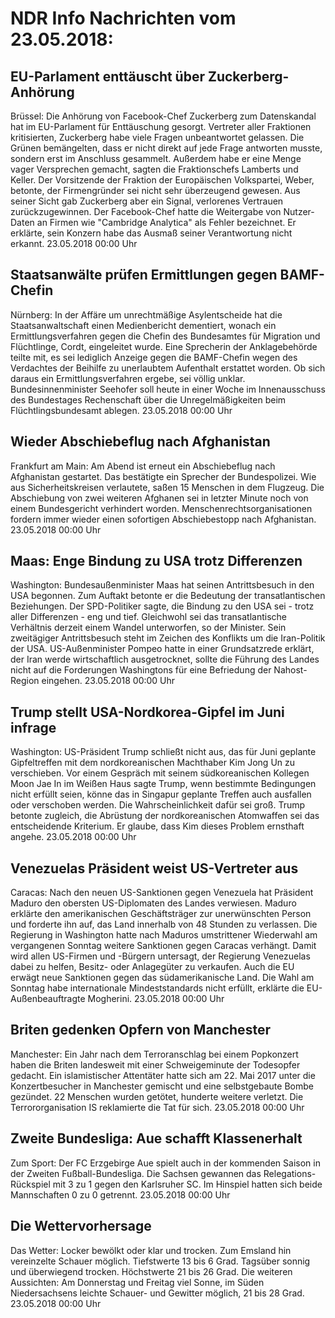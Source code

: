 # NDR Info Nachrichten vom 23.05.2018:


## EU-Parlament enttäuscht über Zuckerberg-Anhörung
Brüssel: Die Anhörung von Facebook-Chef Zuckerberg zum Datenskandal hat im EU-Parlament für Enttäuschung gesorgt. Vertreter aller Fraktionen kritisierten, Zuckerberg habe viele Fragen unbeantwortet gelassen. Die Grünen bemängelten, dass er nicht direkt auf jede Frage antworten musste, sondern erst im Anschluss gesammelt. Außerdem habe er eine Menge vager Versprechen gemacht, sagten die Fraktionschefs Lamberts und Keller. Der Vorsitzende der Fraktion der Europäischen Volkspartei, Weber, betonte, der Firmengründer sei nicht sehr überzeugend gewesen. Aus seiner Sicht gab Zuckerberg aber ein Signal, verlorenes Vertrauen zurückzugewinnen. Der Facebook-Chef hatte die Weitergabe von Nutzer-Daten an Firmen wie "Cambridge Analytica" als Fehler bezeichnet. Er erklärte, sein Konzern habe das Ausmaß seiner Verantwortung nicht erkannt. 23.05.2018 00:00 Uhr 

## Staatsanwälte prüfen Ermittlungen gegen BAMF-Chefin
Nürnberg: In der Affäre um unrechtmäßige Asylentscheide hat die Staatsanwaltschaft einen Medienbericht dementiert, wonach ein Ermittlungsverfahren gegen die Chefin des Bundesamtes für Migration und Flüchtlinge, Cordt, eingeleitet wurde. Eine Sprecherin der Anklagebehörde teilte mit, es sei lediglich Anzeige gegen die BAMF-Chefin wegen des Verdachtes der Beihilfe zu unerlaubtem Aufenthalt erstattet worden. Ob sich daraus ein Ermittlungsverfahren ergebe, sei völlig unklar. Bundesinnenminister Seehofer soll heute in einer Woche im Innenausschuss des Bundestages Rechenschaft über die Unregelmäßigkeiten beim Flüchtlingsbundesamt ablegen. 23.05.2018 00:00 Uhr 

## Wieder Abschiebeflug nach Afghanistan
Frankfurt am Main: Am Abend ist erneut ein Abschiebeflug nach Afghanistan gestartet. Das bestätigte ein Sprecher der Bundespolizei. Wie aus Sicherheitskreisen verlautete, saßen 15 Menschen in dem Flugzeug. Die Abschiebung von zwei weiteren Afghanen sei in letzter Minute noch von einem Bundesgericht verhindert worden. Menschenrechtsorganisationen fordern immer wieder einen sofortigen Abschiebestopp nach Afghanistan. 23.05.2018 00:00 Uhr 

## Maas: Enge Bindung zu USA trotz Differenzen
Washington:				Bundesaußenminister Maas hat seinen Antrittsbesuch in den USA begonnen. Zum Auftakt betonte er die Bedeutung der transatlantischen Beziehungen. Der SPD-Politiker sagte, die Bindung zu den USA sei - trotz aller Differenzen - eng und tief. Gleichwohl sei das transatlantische Verhältnis derzeit einem Wandel unterworfen, so der Minister. Sein zweitägiger Antrittsbesuch steht im Zeichen des Konflikts um die Iran-Politik der USA. US-Außenminister Pompeo hatte in einer Grundsatzrede erklärt, der Iran werde wirtschaftlich ausgetrocknet, sollte die Führung des Landes nicht auf die Forderungen Washingtons für eine Befriedung der Nahost-Region eingehen. 23.05.2018 00:00 Uhr 

## Trump stellt USA-Nordkorea-Gipfel im Juni infrage
Washington: US-Präsident Trump schließt nicht aus, das für Juni geplante Gipfeltreffen mit dem nordkoreanischen Machthaber Kim Jong Un zu verschieben. Vor einem Gespräch mit seinem südkoreanischen Kollegen Moon Jae In im Weißen Haus sagte Trump, wenn bestimmte Bedingungen nicht erfüllt seien, könne das in Singapur geplante Treffen auch ausfallen oder verschoben werden. Die Wahrscheinlichkeit dafür sei groß. Trump betonte zugleich, die Abrüstung der nordkoreanischen Atomwaffen sei das entscheidende Kriterium. Er glaube, dass Kim dieses Problem ernsthaft angehe. 23.05.2018 00:00 Uhr 

## Venezuelas Präsident weist US-Vertreter aus
Caracas: Nach den neuen US-Sanktionen gegen Venezuela hat Präsident Maduro den obersten US-Diplomaten des Landes verwiesen. Maduro erklärte den amerikanischen Geschäftsträger zur unerwünschten Person und forderte ihn auf, das Land innerhalb von 48 Stunden zu verlassen. Die Regierung in Washington hatte nach Maduros umstrittener Wiederwahl am vergangenen Sonntag weitere Sanktionen gegen Caracas verhängt. Damit wird allen US-Firmen und -Bürgern untersagt, der Regierung Venezuelas dabei zu helfen, Besitz- oder Anlagegüter zu verkaufen. Auch die EU erwägt neue Sanktionen gegen das südamerikanische Land. Die Wahl am Sonntag habe internationale Mindeststandards nicht erfüllt, erklärte die EU-Außenbeauftragte Mogherini. 23.05.2018 00:00 Uhr 

## Briten gedenken Opfern von Manchester
Manchester: Ein Jahr nach dem Terroranschlag bei einem Popkonzert haben die Briten landesweit mit einer Schweigeminute der Todesopfer gedacht. Ein islamistischer Attentäter hatte sich am 22. Mai 2017 unter die Konzertbesucher in Manchester gemischt und eine selbstgebaute Bombe gezündet. 22 Menschen wurden getötet, hunderte weitere verletzt. Die Terrororganisation IS reklamierte die Tat für sich. 23.05.2018 00:00 Uhr 

## Zweite Bundesliga: Aue schafft Klassenerhalt
Zum Sport: Der FC Erzgebirge Aue spielt auch in der kommenden Saison in der Zweiten Fußball-Bundesliga. Die Sachsen gewannen das Relegations-Rückspiel mit 3 zu 1 gegen den Karlsruher SC. Im Hinspiel hatten sich beide Mannschaften 0 zu 0 getrennt. 23.05.2018 00:00 Uhr 

## Die Wettervorhersage
Das Wetter:
Locker bewölkt oder klar und trocken. Zum Emsland hin vereinzelte Schauer möglich. Tiefstwerte 13 bis 6 Grad. Tagsüber sonnig und überwiegend trocken. Höchstwerte 21 bis 26 Grad. Die weiteren Aussichten: Am Donnerstag und Freitag viel Sonne, im Süden Niedersachsens leichte Schauer- und Gewitter möglich, 21 bis 28 Grad. 23.05.2018 00:00 Uhr 
